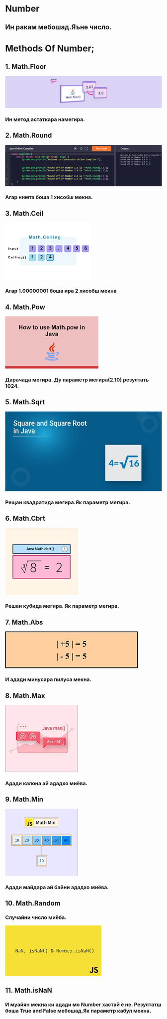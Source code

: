 # Number 
## Ин ракам мебошад.Яъне число.
# Methods Of Number;
## 1. Math.Floor
![alt text](img/math-floor-java.webp)
### Ин метод астаткара намегира.
## 2. Math.Round
![alt text](img/math-round-in-java-2-1671028075.jpg)
###  Агар нимта боша 1 хисобш мекна.
## 3. Math.Ceil
![alt text](<img/Без названия (4).png>)
### Агар 1.00000001 боша ира 2 хисобш мекна
## 4. Math.Pow
![alt text](<img/Без названия (5).png>)
### Дарачада мегира. Ду параметр мегира(2.10) резултать 1024.
## 5. Math.Sqrt
![alt text](img/1_Fi8v0ZHST8XaQ3M71ULX6g.jpg)
### Рещаи квадратида мегира.Як параметр мегира.
## 6. Math.Cbrt
![alt text](<img/Без названия (6).png>)
### Решаи кубида мегира. Як параметр мегира.
## 7. Math.Abs
![alt text](<img/Без названия (7).png>)
### И адади минусара пилуса мекна.
## 8. Math.Max
![alt text](<img/images (14).jpg>)
### Адади калона ай ададхо миёва.
## 9. Math.Min
![alt text](<img/images (1).png>)
### Адади майдара ай байни ададхо миёва.
## 10. Math.Random
### Случайни число миёба.
![alt text](<img/Без названия (8).png>)
## 11. Math.isNaN
### И муайян мекна ки адади мо Number хастай ё не. Резултатш боша True and False мебошад.Як параметр кабул мекна.